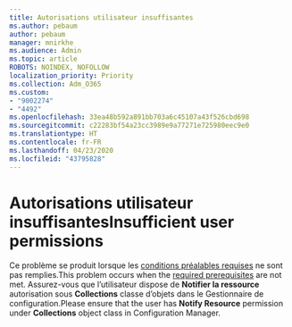 ```yaml
---
title: Autorisations utilisateur insuffisantes
ms.author: pebaum
author: pebaum
manager: mnirkhe
ms.audience: Admin
ms.topic: article
ROBOTS: NOINDEX, NOFOLLOW
localization_priority: Priority
ms.collection: Adm_O365
ms.custom:
- "9002274"
- "4492"
ms.openlocfilehash: 33ea48b592a891bb703a6c45107a43f526cbd698
ms.sourcegitcommit: c22283bf54a23cc3989e9a77271e725980eec9e0
ms.translationtype: HT
ms.contentlocale: fr-FR
ms.lasthandoff: 04/23/2020
ms.locfileid: "43795828"
---
```

# <a name="insufficient-user-permissions"></a><span data-ttu-id="89eaf-102">Autorisations utilisateur insuffisantes</span><span class="sxs-lookup"><span data-stu-id="89eaf-102">Insufficient user permissions</span></span>

<span data-ttu-id="89eaf-103">Ce problème se produit lorsque les [conditions préalables requises](https://docs.microsoft.com/configmgr/tenant-attach/device-sync-actions#prerequisites) ne sont pas remplies.</span><span class="sxs-lookup"><span data-stu-id="89eaf-103">This problem occurs when the [required prerequisites](https://docs.microsoft.com/configmgr/tenant-attach/device-sync-actions#prerequisites) are not met.</span></span> <span data-ttu-id="89eaf-104">Assurez-vous que l’utilisateur dispose de **Notifier la ressource** autorisation sous **Collections** classe d’objets dans le Gestionnaire de configuration.</span><span class="sxs-lookup"><span data-stu-id="89eaf-104">Please ensure that the user has **Notify Resource** permission under **Collections** object class in Configuration Manager.</span></span>
